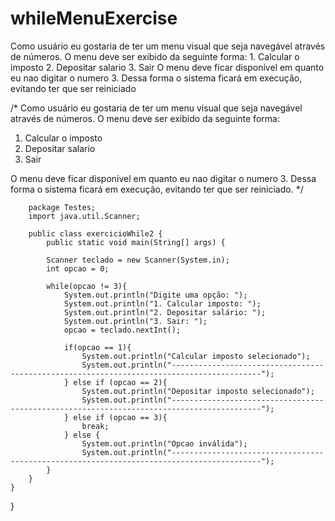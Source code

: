 # whileMenuExercise
Como usuário eu gostaria de ter um menu visual que seja navegável através de números. O menu deve ser exibido da seguinte forma:  1. Calcular o imposto 2. Depositar salario 3. Sair  O menu deve ficar disponível em quanto eu nao digitar o numero 3. Dessa forma o sistema ficará em execução, evitando ter que ser reiniciado


/* Como usuário eu gostaria de ter um menu visual que seja navegável através de números.
O menu deve ser exibido da seguinte forma:

1. Calcular o imposto
2. Depositar salario
3. Sair

O menu deve ficar disponível em quanto eu nao digitar o numero 3.
Dessa forma o sistema ficará em execução, evitando ter que ser reiniciado. */


        package Testes;
        import java.util.Scanner;
        
        public class exercicioWhile2 {
            public static void main(String[] args) {

            Scanner teclado = new Scanner(System.in);        
            int opcao = 0;

            while(opcao != 3){
                System.out.println("Digite uma opção: ");
                System.out.println("1. Calcular imposto: ");
                System.out.println("2. Depositar salário: ");
                System.out.println("3. Sair: ");
                opcao = teclado.nextInt();

                if(opcao == 1){
                    System.out.println("Calcular imposto selecionado");
                    System.out.println("------------------------------------------------------------------------------------------");
                } else if (opcao == 2){
                    System.out.println("Depositar imposto selecionado");
                    System.out.println("------------------------------------------------------------------------------------------");
                } else if (opcao == 3){
                    break;
                } else {
                    System.out.println("Opcao inválida");
                    System.out.println("------------------------------------------------------------------------------------------");
            }
        }
    }
}

